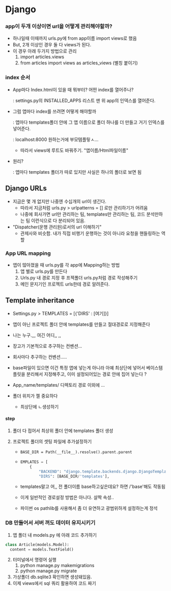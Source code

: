 # Django 

### app이 두개 이상이면 url을 어떻게 관리해야할까?

+ 하나일때 이때까지 urls.py에 from app이름 import views로 했음
+ But, 2개 이상인 경우 둘 다 views가 된다.  
+ 이 경우 아래 두가지 방법으로 관리 
  1. import articles.views
  2. from articles import views as articles_views (별칭 붙이기)



### index 순서 

+ App마다 Index.html이 있을 때 뭐부터? 어떤 index를 열어주나?

  : settings.py의 INSTALLED_APPS 리스트 맨 위 app의 인덱스를 열어준다.

+ 그럼 앱마다 index를 쓰려면 어떻게 해야할까

  : 앱마다 templates폴더 안에 그 앱 이름으로 폴더 하나를 더 만들고 거기 인덱스를 넣어준다. 

  : localhost:8000 원하는거에 부모템플맇ㅅ... 

  + 따라서 views에 루트도 바꿔주기. "앱이름/Html파일이름"

+ 원리? 

  : 앱마다 templates 폴더가 따로 있지만 사실은 하나의 폴더로 보면 됨 



## Django URLs

+ 지금은 몇 개 없지만 나중엔 수십개의 url이 생긴다. 
  + 따라서 지금처럼 urls.py > urlpatterns = [] 로만 관리하기가 어려움 
  + 나중에 회사가면 url만 관리하는 팀, templates만 관리하는 팀, 코드 분석만하는 팀 이런식으로 다 분리되어 있음. 
+ "Dispatcher(운행 관리원)로서의 url 이해하기"
  + 관제사와 비슷함. 내가 직접 비행기 운행하는 것이 아니라 요청을 핸들링하는 역할






### App URL mapping

+ 앱이 많아졌을 때 urls.py를 각 app에 Mapping하는 방법
  1. 앱 별로 urls.py를 만든다
  2. Urls.py 내 경로 지정 후 프젝폴더 urls.py처럼 경로 작성해주기
  3. 메인 문지기인 프로젝트 urls한테 경로 알려준다.





## Template inheritance

+ Settings.py > TEMPLATES = [{'DIRS' : [여기]}]
+ 앱이 아닌 프로젝트 폴더 안에 templates를 만들고 절대경로로 지정해준다 

+ 나는 누구.,,, 여긴 어디,, ,, 
+ 장고가 기본적으로 추구하는 컨벤션... 
+ 회사마다 추구하는 컨벤션..... 
+ base파일이 있으면 이건 특정 앱에 넣는게 아니라 아예 최상단에 넣어서 베이스템플릿을 분리해서 지정해주고, 이미 설정되어있는 경로 안에 집어 넣는다 ? 
+ App_name/templates/ 디렉토리 경로 이외에 ... 
+ 폴더 위치가 젤 중요하다 
  + 최상단에 ㄴ생성하기 

#### step

1.  폴더 다 접어서 최상위 폴더 안에 templates 폴더 생성 

2. 프로젝트 폴더의 셋팅 파일에 추가설정하기 

   + `BASE_DIR = Path(__file__).resolve().parent.parent`

   + ```python
     EMPLATES = [
         {
             "BACKEND": "django.template.backends.django.DjangoTemplates",
             "DIRS": [BASE_DIR/'templates'],
     ```

   + templates말고 어,, 전 폴더이름 base하고싶은데요? 하면 /'base'해도 작동됨

   + 이게 일반적인 경로설정 방법은 아니다. 살짝 속성.. 

   + 파이썬 os pathlib를 사용해서 좀 더 유연하고 광범위하게 설정하는게 정석



### DB 만들어서 서버 꺼도 데이터 유지시키기

1. 앱 폴더 내 models.py 에 아래 코드 추가하기 

```python
class Article(models.Model):
  content = models.TextField()
```

2. 터미널에서 명령어 실행 
   1. python manage.py makemigrations
   2. python manage.py migrate
3. 가상폴더 db.sqlite3 확인하면 생성돼있음. 
4. 이제 views에서 sql 쿼리 활용하여 코드 짜기 